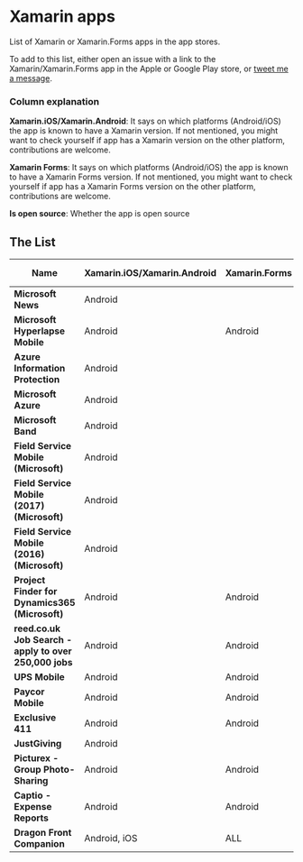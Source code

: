 # Xamarin apps

List of Xamarin or Xamarin.Forms apps in the app stores.

To add to this list, either open an issue with a link to the Xamarin/Xamarin.Forms app in the Apple or Google Play store, or [tweet me a message](https://twitter.com/nitescua).

### Column explanation

**Xamarin.iOS/Xamarin.Android**: It says on which platforms (Android/iOS) the app is known to have a Xamarin version. If not mentioned, you might want to check yourself if app has a Xamarin version on the other platform, contributions are welcome.

**Xamarin Forms**: It says on which platforms (Android/iOS) the app is known to have a Xamarin Forms version. If not mentioned, you might want to check yourself if app has a Xamarin Forms version on the other platform, contributions are welcome. 

**Is open source**: Whether the app is open source

## The List

| Name | Xamarin.iOS/Xamarin.Android | Xamarin.Forms | Is open source? | 
|------|--------|-----------|-------|
| **Microsoft News**     |   Android |     |    |
| **Microsoft Hyperlapse Mobile**  |   Android  |   Android  |     |
| **Azure Information Protection** | Android |   |     |
| **Microsoft Azure** | Android |   |    |
| **Microsoft Band**| Android |  |   |
| **Field Service Mobile (Microsoft)** | Android |   |    |
| **Field Service Mobile (2017) (Microsoft)** | Android |  |   |
| **Field Service Mobile (2016) (Microsoft)** | Android |  |   |
| **Project Finder for Dynamics365 (Microsoft)** | Android | Android|  |
| **reed.co.uk Job Search - apply to over 250,000 jobs** | Android | Android |  |
| **UPS Mobile** | Android | Android|  |
| **Paycor Mobile** | Android | Android |   |    |
| **Exclusive 411**  |   Android  |  Android   |     |
| **JustGiving** | Android |  |  |
| **Picturex - Group Photo-Sharing** | Android | Android |  |
| **Captio - Expense Reports** | Android | Android |  |
| **Dragon Front Companion**     |   Android, iOS  |  ALL   |  YES | YES |

